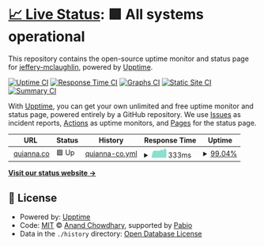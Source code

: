 # [📈 Live Status](https://jeffery-mclaughlin.github.io/quiannaco): <!--live status--> **🟩 All systems operational**

This repository contains the open-source uptime monitor and status page for [jeffery-mclaughlin](https://jeffery-mclaughlin.github.io/quiannaco), powered by [Upptime](https://github.com/upptime/upptime).

[![Uptime CI](https://github.com/jeffery-mclaughlin/quiannaco/workflows/Uptime%20CI/badge.svg)](https://github.com/jeffery-mclaughlin/quiannaco/actions?query=workflow%3A%22Uptime+CI%22)
[![Response Time CI](https://github.com/jeffery-mclaughlin/quiannaco/workflows/Response%20Time%20CI/badge.svg)](https://github.com/jeffery-mclaughlin/quiannaco/actions?query=workflow%3A%22Response+Time+CI%22)
[![Graphs CI](https://github.com/jeffery-mclaughlin/quiannaco/workflows/Graphs%20CI/badge.svg)](https://github.com/jeffery-mclaughlin/quiannaco/actions?query=workflow%3A%22Graphs+CI%22)
[![Static Site CI](https://github.com/jeffery-mclaughlin/quiannaco/workflows/Static%20Site%20CI/badge.svg)](https://github.com/jeffery-mclaughlin/quiannaco/actions?query=workflow%3A%22Static+Site+CI%22)
[![Summary CI](https://github.com/jeffery-mclaughlin/quiannaco/workflows/Summary%20CI/badge.svg)](https://github.com/jeffery-mclaughlin/quiannaco/actions?query=workflow%3A%22Summary+CI%22)

With [Upptime](https://upptime.js.org), you can get your own unlimited and free uptime monitor and status page, powered entirely by a GitHub repository. We use [Issues](https://github.com/jeffery-mclaughlin/quiannaco/issues) as incident reports, [Actions](https://github.com/jeffery-mclaughlin/quiannaco/actions) as uptime monitors, and [Pages](https://jeffery-mclaughlin.github.io/quiannaco) for the status page.

<!--start: status pages-->
<!-- This summary is generated by Upptime (https://github.com/upptime/upptime) -->
<!-- Do not edit this manually, your changes will be overwritten -->
<!-- prettier-ignore -->
| URL | Status | History | Response Time | Uptime |
| --- | ------ | ------- | ------------- | ------ |
| <img alt="" src="https://icons.duckduckgo.com/ip3/quianna.co.ico" height="13"> [quianna.co](https://quianna.co) | 🟩 Up | [quianna-co.yml](https://github.com/jeffery-mclaughlin/quiannaco/commits/HEAD/history/quianna-co.yml) | <details><summary><img alt="Response time graph" src="./graphs/quianna-co/response-time-week.png" height="20"> 333ms</summary><br><a href="https://jeffery-mclaughlin.github.io/quiannaco/history/quianna-co"><img alt="Response time 333" src="https://img.shields.io/endpoint?url=https%3A%2F%2Fraw.githubusercontent.com%2Fjeffery-mclaughlin%2Fquiannaco%2FHEAD%2Fapi%2Fquianna-co%2Fresponse-time.json"></a><br><a href="https://jeffery-mclaughlin.github.io/quiannaco/history/quianna-co"><img alt="24-hour response time 378" src="https://img.shields.io/endpoint?url=https%3A%2F%2Fraw.githubusercontent.com%2Fjeffery-mclaughlin%2Fquiannaco%2FHEAD%2Fapi%2Fquianna-co%2Fresponse-time-day.json"></a><br><a href="https://jeffery-mclaughlin.github.io/quiannaco/history/quianna-co"><img alt="7-day response time 333" src="https://img.shields.io/endpoint?url=https%3A%2F%2Fraw.githubusercontent.com%2Fjeffery-mclaughlin%2Fquiannaco%2FHEAD%2Fapi%2Fquianna-co%2Fresponse-time-week.json"></a><br><a href="https://jeffery-mclaughlin.github.io/quiannaco/history/quianna-co"><img alt="30-day response time 333" src="https://img.shields.io/endpoint?url=https%3A%2F%2Fraw.githubusercontent.com%2Fjeffery-mclaughlin%2Fquiannaco%2FHEAD%2Fapi%2Fquianna-co%2Fresponse-time-month.json"></a><br><a href="https://jeffery-mclaughlin.github.io/quiannaco/history/quianna-co"><img alt="1-year response time 333" src="https://img.shields.io/endpoint?url=https%3A%2F%2Fraw.githubusercontent.com%2Fjeffery-mclaughlin%2Fquiannaco%2FHEAD%2Fapi%2Fquianna-co%2Fresponse-time-year.json"></a></details> | <details><summary><a href="https://jeffery-mclaughlin.github.io/quiannaco/history/quianna-co">99.04%</a></summary><a href="https://jeffery-mclaughlin.github.io/quiannaco/history/quianna-co"><img alt="All-time uptime 99.04%" src="https://img.shields.io/endpoint?url=https%3A%2F%2Fraw.githubusercontent.com%2Fjeffery-mclaughlin%2Fquiannaco%2FHEAD%2Fapi%2Fquianna-co%2Fuptime.json"></a><br><a href="https://jeffery-mclaughlin.github.io/quiannaco/history/quianna-co"><img alt="24-hour uptime 97.73%" src="https://img.shields.io/endpoint?url=https%3A%2F%2Fraw.githubusercontent.com%2Fjeffery-mclaughlin%2Fquiannaco%2FHEAD%2Fapi%2Fquianna-co%2Fuptime-day.json"></a><br><a href="https://jeffery-mclaughlin.github.io/quiannaco/history/quianna-co"><img alt="7-day uptime 99.04%" src="https://img.shields.io/endpoint?url=https%3A%2F%2Fraw.githubusercontent.com%2Fjeffery-mclaughlin%2Fquiannaco%2FHEAD%2Fapi%2Fquianna-co%2Fuptime-week.json"></a><br><a href="https://jeffery-mclaughlin.github.io/quiannaco/history/quianna-co"><img alt="30-day uptime 99.04%" src="https://img.shields.io/endpoint?url=https%3A%2F%2Fraw.githubusercontent.com%2Fjeffery-mclaughlin%2Fquiannaco%2FHEAD%2Fapi%2Fquianna-co%2Fuptime-month.json"></a><br><a href="https://jeffery-mclaughlin.github.io/quiannaco/history/quianna-co"><img alt="1-year uptime 99.04%" src="https://img.shields.io/endpoint?url=https%3A%2F%2Fraw.githubusercontent.com%2Fjeffery-mclaughlin%2Fquiannaco%2FHEAD%2Fapi%2Fquianna-co%2Fuptime-year.json"></a></details>

<!--end: status pages-->

[**Visit our status website →**](https://jeffery-mclaughlin.github.io/quiannaco)

## 📄 License

- Powered by: [Upptime](https://github.com/upptime/upptime)
- Code: [MIT](./LICENSE) © [Anand Chowdhary](https://anandchowdhary.com), supported by [Pabio](https://pabio.com)
- Data in the `./history` directory: [Open Database License](https://opendatacommons.org/licenses/odbl/1-0/)
